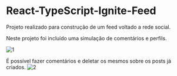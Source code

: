# React-TypeScript-Ignite-Feed 

Projeto realizado para construção de um feed voltado a rede social. 

Neste projeto foi incluído uma simulação de comentários e perfils. 

![1](https://user-images.githubusercontent.com/90075318/188457315-98f5a216-c798-4248-8435-3a95ee96d1a2.jpg)

  É possível fazer comentários e deletar os mesmos sobre os posts já criados. 
![2](https://user-images.githubusercontent.com/90075318/188457472-32f6f362-b313-4592-94c0-e78e4044e796.jpg)

